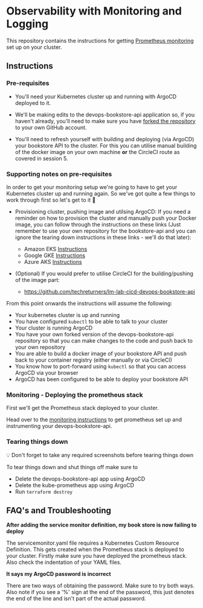 # Observability with Monitoring and Logging 

This repository contains the instructions for getting [Prometheus monitoring](https://prometheus.io/) set up on your cluster.


## Instructions

### Pre-requisites

* You'll need your Kubernetes cluster up and running with ArgoCD deployed to it.

* We'll be making edits to the devops-bookstore-api application so, if you haven't already, you'll need to make sure you have [forked the repository](https://github.com/techreturners/devops-bookstore-api) to your own GitHub account.

* You'll need to refresh yourself with building and deploying (via ArgoCD) your bookstore API to the cluster. For this you can utilise manual building of the docker image on your own machine **or** the CircleCI route as covered in session 5.

### Supporting notes on pre-requisites

In order to get your monitoring setup we're going to have to get your Kubernetes cluster up and running again. So we've got quite a few things to work through first so let's get to it 🚀

* Provisioning cluster, pushing image and utilsing ArgoCD: If you need a reminder on how to provision the cluster and manually push your Docker image, you can follow through the instructions on these links (Just remember to use your own repository for the bookstore-api and you can ignore the tearing down instructions in these links - we'll do that later):
    * Amazon EKS [Instructions](https://github.com/techreturners/lm-lab-eks-gitops-devopsupskill#readme)
    * Google GKE [Instructions](https://github.com/techreturners/devops-upskill-gke-terraform/tree/session-004-gitops#readme)
    * Azure AKS [Instructions](https://github.com/techreturners/lm-lab-aks-gitops-devopsupskill#readme)

* (Optional) If you would prefer to utilise CircleCI for the building/pushing of the image part:
    * https://github.com/techreturners/lm-lab-cicd-devops-bookstore-api

From this point onwards the instructions will assume the following:

* Your kubernetes cluster is up and running
* You have configured `kubectl` to be able to talk to your cluster
* Your cluster is running ArgoCD
* You have your own forked version of the devops-bookstore-api repository so that you can make changes to the code and push back to your own repository
* You are able to build a docker image of your bookstore API and push back to your container registry (either manually or via CircleCI)
* You know how to port-forward using `kubectl` so that you can access ArgoCD via your browser
* ArgoCD has been configured to be able to deploy your bookstore API

### Monitoring - Deploying the prometheus stack

First we'll get the Prometheus stack deployed to your cluster.

Head over to the [monitoring instructions](./docs/monitoring/INSTRUCTIONS.md) to get prometheus set up and instrumenting your devops-bookstore-api.

### Tearing things down

💡 Don't forget to take any required screenshots before tearing things down

To tear things down and shut things off make sure to

* Delete the devops-bookstore-api app using ArgoCD
* Delete the kube-prometheus app using ArgoCD
* Run `terraform destroy`

## FAQ's and Troubleshooting

**After adding the service monitor definition, my book store is now failing to deploy**

The servicemonitor.yaml file requires a Kubernetes Custom Resource Definition. This gets created when the Prometheus stack is deployed to your cluster. Firstly make sure you have deployed the prometheus stack. Also check the indentation of your YAML files.

**It says my ArgoCD password is incorrect**

There are two ways of obtaining the password. Make sure to try both ways. Also note if you see a '%' sign at the end of the password, this just denotes the end of the line and isn't part of the actual password.








